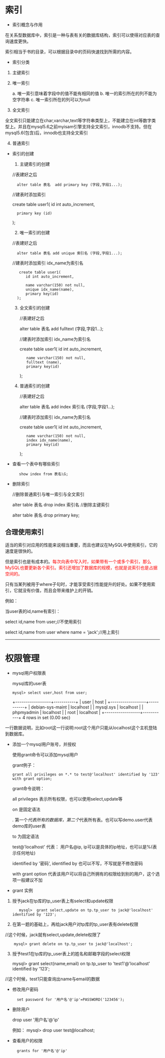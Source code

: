 # 索引

* 索引概念与作用

在关系型数据库中，索引是一种与表有关的数据库结构，索引可以使得对应表的查询速度更快。

索引相当于书的目录，可以根据目录中的页码快速找到所需的内容。

* 索引分类

 1. 主键索引

 2. 唯一索引

    a. 唯一索引意味着字段中的值不能有相同的值
    b. 唯一的索引所在的列不能为空字符串
    c. 唯一索引所在的列可以为null

 3. 全文索引

   全文索引只能建立在char,varchar,text等字符串类型上，不能建立在int等数字类型上。并且在mysql5.6之前myisam引擎支持全文索引，innodb不支持。但在mysql5.6(包含)后，innodb也支持全文索引

 4. 普通索引

* 索引的创建

  1. 主键索引的创建

	//表建好之后
  	
		alter table 表名  add primary key (字段,字段1...);

   //建表时添加索引
   
	create table user1(
   		id int auto_increment,
	
		primary key (id)
  	 );

  2. 唯一索引的创建

    //表建好之后
  	
		alter table 表名 add unique 索引名 (字段,字段1...);

  	 //建表时添加索引   idx_name为索引名
  
		 create table user1(
	   		id int auto_increment,
		
			name varchar(150) not null,
			unique idx_name(name),
			primary key(id)
   		);

  3. 全文索引的创建

      //表建好之后
  		
		alter table 表名 add fulltext (字段,字段1...);

  	 //建表时添加索引   idx_name为索引名
  
	 	create table user1(
	   		id int auto_increment,
		
			name varchar(150) not null,
			fulltext (name),
			primary key(id)
   		);

  4. 普通索引的创建


  	   //表建好之后
  
		alter table 表名 add  index  索引名 (字段,字段1...);

  	 //建表时添加索引   idx_name为索引名
   	
		create table user1(
	   		id int auto_increment,
		
			name varchar(150) not null,
			index idx_name(name),
			primary key(id)
   		);

* 查看一个表中有哪些索引

 		 show index from 表名\G;

* 删除索引

  //删除普通索引与唯一索引与全文索引
  		
	alter table 表名  drop index 索引名
//删除主键索引
  	
	alter table 表名 drop primary key;


## 合理使用索引

适当的索引对应用的性能来说相当重要，而且也建议在MySQL中使用索引，它的速度是很快的。

但是索引也是有成本的。<span style="color:red">每次向表中写入时，如果带有一个或多个索引，那么MySQL也要更新各个索引。索引还增加了数据库的规模，也就是说索引也是占据空间的。</span>

只有当某列被用于where子句时，才能享受索引性能提升的好处。如果不使用索引，它就没有价值，而且会带来维护上的开销。

例如：

当user表的id,name有索引：

select id,name from user;//不使用索引

select id,name from user where name = 'jack';//用上索引

********************************
# 权限管理

* mysql用户权限表

  mysql库的user表

	  mysql> select user,host from user;
	+------------------+-----------+
	| user             | host      |
	+------------------+-----------+
	| debian-sys-maint | localhost |
	| mysql.sys        | localhost |
	| phpmyadmin       | localhost |
	| root             | localhost |
	+------------------+-----------+
	4 rows in set (0.00 sec)

一行数据说明，比如root这一行说明:root这个用户只能从localhost这个主机登陆到数据库。

* 添加一个mysql用户账号，并授权

  使用grant命令可以添加mysql用户

  grant例子：

	  grant all privileges on *.* to test@'localhost' identified by '123'
	  with grant option;

  grant命令说明：


  all privileges 表示所有权限，也可以使用select,update等

  on 是固定语法

  *.*  第一个*代表所有的数据库，第二个*代表所有表。也可以写demo.user代表demo库的user表

  to 为固定语法


  test@'localhost'  代表：  用户名@ip, ip可以是具体的ip地址，也可以是%(表示任何地址)

  identified by '密码', identified by 也可以不写，不写就是不修改密码

  with grant option 代表该用户可以将自己所拥有的权限给到别的用户，这个选项一般建议不加


 * grant 实例

  1. 授予jack在tp库的tp_user表上有select和update权限

 
    		mysql>  grant select,update on tp.tp_user to jack@'localhost' identified by '123';

  2. 在第一题的基础上，再给jack用户对tp库的tp_user表有delete权限

   //这个时候，jack就有select,update,delete权限了
    		
		mysql> grant delete on tp.tp_user to jack@'localhost';

  3. 授予test1在tp库的tp_user表上的姓名和邮箱字段的select权限

  		mysql> grant select(name,email) on tp.tp_user to 'test1'@'localhost' identified by '123';

  //这个时候，test1只能查询出name与email的数据


* 修改用户密码

  		set password for '用户名'@'ip'=PASSWORD('123456');


* 删除用户

   drop user '用户名'@'ip'

	例如： mysql> drop user test@localhost;

* 查看用户的权限

  		grants for '用户名'@'ip'




